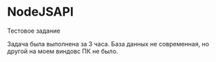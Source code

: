 # NodeJSAPI
Тестовое задание 

Задача была выполнена за 3 часа. База данных не современная, но другой на моем виндовс ПК не было.
